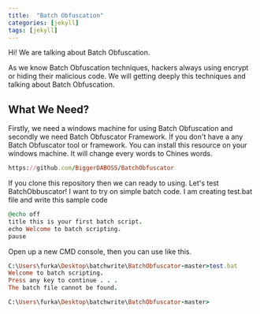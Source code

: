 ```yaml
---
title:  "Batch Obfuscation"
categories: [jekyll]
tags: [jekyll]
---
```


Hi! We are talking about Batch Obfuscation.

As we know Batch Obfuscation techniques, hackers always using encrypt or hiding their malicious code. We will getting deeply this techniques and talking about Batch Obfuscation.

## What We Need?
Firstly, we need a windows machine for using Batch Obfuscation and secondly we need Batch Obfuscator Framework. İf you don't have a any Batch Obfuscator tool or framework. You can install this resource on your windows machine. It will change every words to Chines words.

``` ruby
https://github.com/BiggerDABOSS/BatchObfuscator
```
If you clone this repository then we can ready to using. Let's test BatchObbuscator!
I want to try on simple batch code. I am creating test.bat file and write this sample code

``` ruby
@echo off
title this is your first batch script.
echo Welcome to batch scripting.
pause
```
Open up a new CMD console, then you can use like this.

``` ruby
C:\Users\furka\Desktop\batchwrite\BatchObfuscator-master>test.bat
Welcome to batch scripting.
Press any key to continue . . .
The batch file cannot be found.

C:\Users\furka\Desktop\batchwrite\BatchObfuscator-master>
```